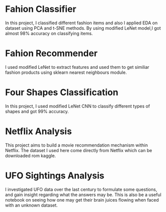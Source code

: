 # Fahion Classifier
In this project, I classified different fashion items and also I applied EDA on dataset using PCA and t-SNE methods. By using modified LeNet model,I got almost 98% accuracy on classifying items.
# Fahion Recommender
I used modified LeNet to extract features and used them to get similiar fashion products using sklearn nearest neighbours module.
# Four Shapes Classification
In this project, I used modified LeNet CNN to classify different types of shapes and got 99% accuracy.
# Netflix Analysis
This project aims to build a movie recommendation mechanism within Netflix. The dataset I used here come directly from Netflix which can be downloaded rom kaggle.
# UFO Sightings Analysis
I investigated UFO data over the last century to formulate some questions, and gain insight regarding what the answers may be. This is also be a useful notebook on seeing how one may get their brain juices flowing when faced with an unknown dataset.
